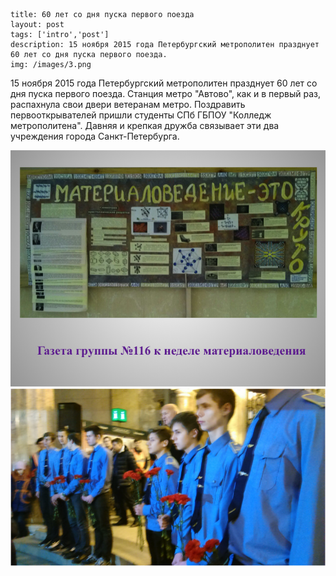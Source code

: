 ```
title: 60 лет со дня пуска первого поезда
layout: post
tags: ['intro','post']
description: 15 ноября 2015 года Петербургский метрополитен празднует 60 лет со дня пуска первого поезда.
img: /images/3.png
```

15 ноября 2015 года Петербургский метрополитен празднует 60 лет со дня пуска первого поезда. Станция метро "Автово", как и в первый раз, распахнула свои двери ветеранам метро. Поздравить первооткрывателей пришли студенты СПб ГБПОУ "Колледж метрополитена". Давняя и крепкая дружба связывает эти два учреждения города Санкт-Петербурга.

[![3](/images/3.png)](/images/3.png) [![1](/images/1.png)](/images/1.png)
